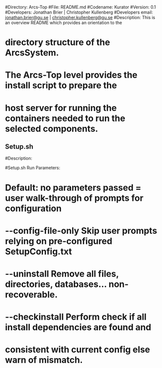 #Directory: Arcs-Top
#File: README.md
#Codename: Kurator
#Version: 0.1
#Developers: Jonathan Brier | Christopher Kullenberg
#Developers email: jonathan.brier@gu.se | christopher.kullenberg@gu.se
#Description: This is an overview README which provides an orientation to the  
# directory structure of the ArcsSystem.
#
# The Arcs-Top level provides the install script to prepare the
# host server for running the containers needed to run the selected components.

## Setup.sh
#Description:

#Setup.sh Run Parameters:
# Default: no parameters passed = user walk-through of prompts for configuration
# --config-file-only Skip user prompts relying on pre-configured SetupConfig.txt
# --uninstall Remove all files, directories, databases... non-recoverable.
# --checkinstall Perform check if all install dependencies are found and
#                 consistent with current config else warn of mismatch.
